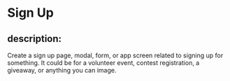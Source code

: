 # Sign Up
## description:
Create a sign up page, modal, form, or app screen related to signing up for something. It could be for a volunteer event, contest registration, a giveaway, or anything you can image.
